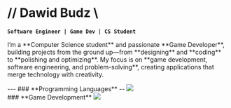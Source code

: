 # // Dawid Budz \\

**`Software Engineer | Game Dev | CS Student`**

<p>I’m a **Computer Science student** and passionate **Game Developer**, building projects from the ground up—from **designing** and **coding** to **polishing and optimizing**. My focus is on **game development, software engineering, and problem-solving**, creating applications that merge technology with creativity.</p>
---
### **Programming Languages**
--
<img src="https://skillicons.dev/icons?i=cpp,c,python,java" />
<br />
### **Game Development**
<img src="https://skillicons.dev/icons?i=unity,unreal,godot" />

